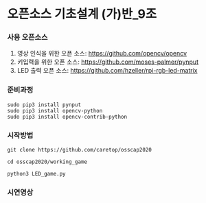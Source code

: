 # 오픈소스 기초설계 (가)반_9조

### 사용 오픈소스
1. 영상 인식을 위한 오픈 소스: https://github.com/opencv/opencv
2. 키입력을 위한 오픈 소스: https://github.com/moses-palmer/pynput
3. LED 출력 오픈 소스: https://github.com/hzeller/rpi-rgb-led-matrix




### 준비과정
```
sudo pip3 install pynput
sudo pip3 install opencv-python
sudo pip3 install opencv-contrib-python
```



### 시작방법
```
git clone https://github.com/caretop/osscap2020
```
```
cd osscap2020/working_game
```
```
python3 LED_game.py
```



### 시연영상
